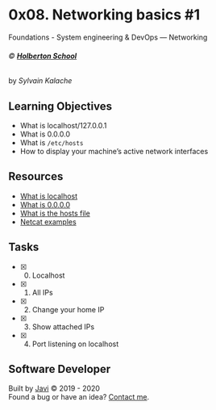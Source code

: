 # 0x08. Networking basics #1
Foundations - System engineering & DevOps ― Networking

###### :copyright: **[Holberton School](https://www.holbertonschool.com/)**
by _Sylvain Kalache_

## Learning Objectives
* What is localhost/127.0.0.1
* What is 0.0.0.0
* What is ```/etc/hosts```
* How to display your machine’s active network interfaces

## Resources
* [What is localhost](https://en.wikipedia.org/wiki/Localhost)
* [What is 0.0.0.0](https://en.wikipedia.org/wiki/0.0.0.0)
* [What is the hosts file](https://www.makeuseof.com/tag/modify-manage-hosts-file-linux/)
* [Netcat examples](https://www.thegeekstuff.com/2012/04/nc-command-examples/)

## Tasks
* [x] 0. Localhost
* [x] 1. All IPs
* [x] 2. Change your home IP
* [x] 3. Show attached IPs
* [x] 4. Port listening on localhost

## Software Developer
Built by [Javi](https://github.com/javi0b01) :copyright: 2019 - 2020  
Found a bug or have an idea? [Contact me](https://www.linkedin.com/in/javi0b01/).
